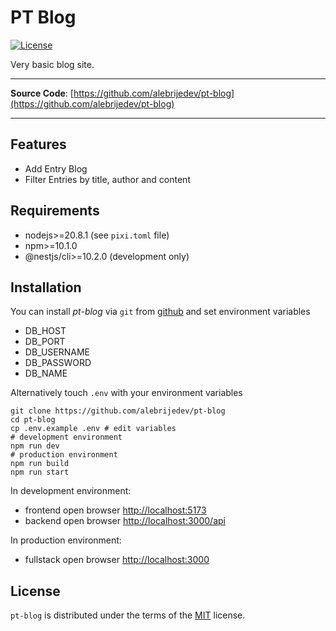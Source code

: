 # PT Blog

[![License](https://img.shields.io/badge/MIT-license-green)][license]

Very basic blog site.

---

**Source Code**: [https://github.com/alebrijedev/pt-blog](https://github.com/alebrijedev/pt-blog)

---

## Features

- Add Entry Blog
- Filter Entries by title, author and content

## Requirements

- nodejs>=20.8.1 (see `pixi.toml` file)
- npm>=10.1.0
- @nestjs/cli>=10.2.0 (development only)

## Installation

You can install _pt-blog_ via `git` from [github](https://github.com/) and set environment variables

- DB_HOST
- DB_PORT
- DB_USERNAME
- DB_PASSWORD
- DB_NAME

Alternatively touch `.env` with your environment variables

``` console
git clone https://github.com/alebrijedev/pt-blog
cd pt-blog
cp .env.example .env # edit variables
# development environment
npm run dev
# production environment
npm run build
npm run start
```

In development environment:

- frontend open browser [http://localhost:5173](http://localhost:5173)
- backend open browser [http://localhost:3000/api](http://localhost:3000/api)

In production environment:

- fullstack open browser [http://localhost:3000](http://localhost:3000)

## License

`pt-blog` is distributed under the terms of the [MIT](https://spdx.org/licenses/MIT.html) license.

<!-- github-only -->

[license]: https://github.com/alebrijedev/pt-blog/blob/main/LICENSE
